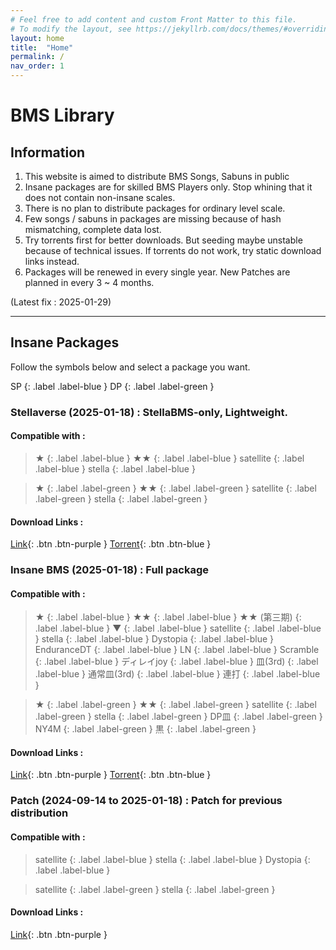```yaml
---
# Feel free to add content and custom Front Matter to this file.
# To modify the layout, see https://jekyllrb.com/docs/themes/#overriding-theme-defaults
layout: home
title:  "Home"
permalink: /
nav_order: 1
---
```


# BMS Library 
## Information
1. This website is aimed to distribute BMS Songs, Sabuns in public
2. Insane packages are for skilled BMS Players only. Stop whining that it does not contain non-insane scales.
3. There is no plan to distribute packages for ordinary level scale.
4. Few songs / sabuns in packages are missing because of hash mismatching, complete data lost.
5. Try torrents first for better downloads. But seeding maybe unstable because of technical issues. If torrents do not work, try static download links instead.
6. Packages will be renewed in every single year. New Patches are planned in every 3 ~ 4 months.

(Latest fix : 2025-01-29)

----

## Insane Packages
Follow the symbols below and select a package you want.

SP
{: .label .label-blue }
DP
{: .label .label-green }


### Stellaverse (2025-01-18) : StellaBMS-only, Lightweight.
#### Compatible with :

>★
>{: .label .label-blue }
>★★
>{: .label .label-blue }
>satellite
>{: .label .label-blue }
>stella
>{: .label .label-blue }

>★
>{: .label .label-green }
>★★
>{: .label .label-green }
>satellite
>{: .label .label-green }
>stella
>{: .label .label-green }


#### Download Links : 

[Link](http://horie.iptime.org:1048/list/HDD1/Torrent/Stellaverse%20(2025-01-18).rar){: .btn .btn-purple }
[Torrent](https://drive.google.com/file/d/1ujcE8MBJoWInBkYaJvQEJsBn0kljLqLM/view?usp=sharing){: .btn .btn-blue }


### Insane BMS (2025-01-18) : Full package
#### Compatible with :

>★
>{: .label .label-blue }
>★★
>{: .label .label-blue }
>★★ (第三期)
>{: .label .label-blue }
>▼
>{: .label .label-blue }
>satellite
>{: .label .label-blue }
>stella
>{: .label .label-blue }
>Dystopia
>{: .label .label-blue }
>EnduranceDT
>{: .label .label-blue }
>LN
>{: .label .label-blue }
>Scramble
>{: .label .label-blue }
>ディレイjoy
>{: .label .label-blue }
>皿(3rd)
>{: .label .label-blue }
>通常皿(3rd)
>{: .label .label-blue }
>連打
>{: .label .label-blue }

>★
>{: .label .label-green }
>★★
>{: .label .label-green }
>satellite
>{: .label .label-green }
>stella
>{: .label .label-green }
>DP皿
>{: .label .label-green }
>NY4M
>{: .label .label-green }
>黒
>{: .label .label-green }

#### Download Links :

[Link](http://horie.iptime.org:1048/list/HDD1/Torrent/Insane%20BMS%20(2025-01-18).rar){: .btn .btn-purple }
[Torrent](https://drive.google.com/file/d/12cS6rVLnvohLcgESBdM3ONmgXxQ6h9BN/view?usp=sharing){: .btn .btn-blue }

### Patch (2024-09-14 to 2025-01-18) : Patch for previous distribution
#### Compatible with :

>satellite
>{: .label .label-blue }
>stella
>{: .label .label-blue }
>Dystopia
>{: .label .label-blue }

>satellite
>{: .label .label-green }
>stella
>{: .label .label-green }

#### Download Links :

[Link](https://drive.google.com/file/d/1FAcU-sMENRXcCjEF13TSpkY53xeSh-l4/view?usp=drive_link){: .btn .btn-purple }

